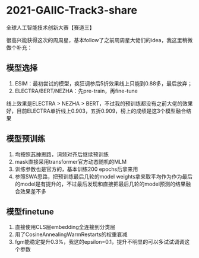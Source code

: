 # 2021-GAIIC-Track3-share

全球人工智能技术创新大赛【赛道三】

很高兴能获得这次的周周星，基本follow了之前周周星大佬们的idea，我这里稍微做个补充：

## 模型选择
1. ESIM：最初尝试的模型，疯狂调参后5折效果线上只能到0.88多，最后放弃；
2. ELECTRA/BERT/NEZHA：先pre-train，再fine-tune

线上效果是ELECTRA > NEZHA > BERT，不过我的预训练都没有之前大佬的效果好，目前ELECTRA单折线上0.903，五折0.909，榜上的成绩是这3个模型融合结果

## 模型预训练
1. 均按照[苏神](https://github.com/bojone/oppo-text-match)思路，词频对齐后继续预训练
2. mask直接采用transformer官方动态随机的MLM
3. 训练参数也是官方的，基本训练200 epochs后拿来用
4. 参照SWA思路，把预训练最后几轮的model weights拿来取平均作为作为最后的model是有提升的，不过最后发现和直接把最后几轮的model预测的结果融合效果差不多

## 模型finetune
1. 直接使用CLS层embedding全连接到分类层
2. 用了CosineAnnealingWarmRestarts的权重衰减
3. fgm能稳定提升0.3%，我这的epsilon=0.1，提升不明显的可以多试试调调这个参数

